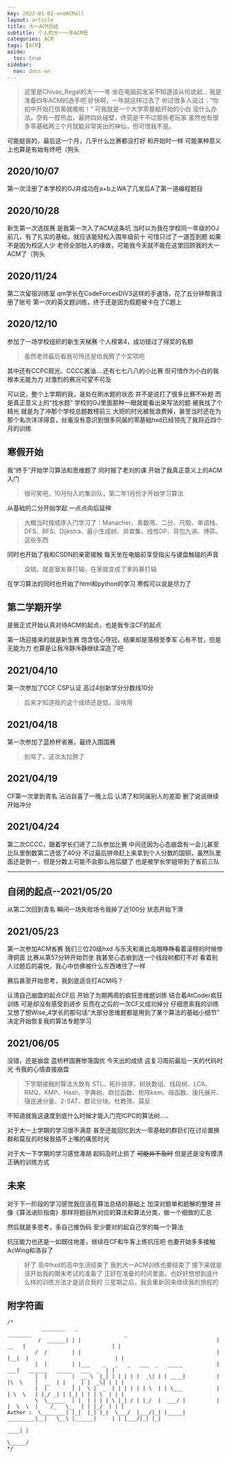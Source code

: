 ```yaml
---
key: 2022-01-02-oneACMall
layout: article
title: 大一ACM总结
subtitle: 个人的大一一年ACM思
categories: ACM
tags: [ACM]
aside:
  toc: true
sidebar:
  nav: docs-en
---
```


>这里是Chivas_Regal的大一一年
>坐在电脑前发呆不知道该从何说起...
>我是准备四年ACM的选手吧
>好快啊，一年就这样过去了
>听过很多人说过：“你初中开始打信奥就晚啦！”
>可我就是一个大学零基础开始的小白
>没什么办法，空有一腔热血，最终四处碰壁，终究是干不过那些老玩家
>虽然也有很多零基础两三个月就能非常突出的神仙，但可惜我不是。

可能挺丧的，最后这一个月，几乎什么比赛都没打好
和开始时一样
可能某种意义上也算是有始有终吧（狗头

## 2020/10/07
第一次注册了本学校的OJ并成功在a+b上WA了几发后A了第一道编程题目

## 2020/10/28
新生第一次选拔赛
是我第一次入了ACM这条坑
当时以为我在学校同一年级的OJ前几，有了扎实的基础，就应该能轻松入围年级前十
可惜只过了一道签到题
如果不是因为校区人少 老师全部批入的缘故，可能我今天就不能在这里回顾我的大一ACM了（狗头

## 2020/11/24
第二次留宿训练室
qm学长在CodeForcesDIV3这样的手速场，花了五分钟帮我注册了账号
第一次的英文题训练，终于还是因为假题被卡在了C题上

## 2020/12/10
参加了一场学校组织的新生天梯赛
个人榜第4，成功错过了得奖的名额
>虽然老师最后看我可怜还是给我腾了个奖项吧

其中还有CCPC观光、CCCC酱油....还有七七八八的小比赛
但可惜作为小白的我根本无能为力
对激烈的赛况可望不可及

可以说，整个上学期的我，是处在刷水题的状态
并不是说打了很多比赛不补题
而是真正意义上的“找水题”
学校的OJ里面那种一眼就能看出来写法的题
被我找了个精光
就是为了冲那个学校总题数榜前三
大把的时光被我浪费掉，甚至当时还在为那个名次洋洋得意，丝毫没有意识到很多同届的零基础hxd已经领先了我将近四个月的训练

## 寒假开始
我“终于”开始学习算法和思维题了
同时报了老刘的课
开始了我真正意义上的ACM入门
>很可笑吧，10月份入的集训队，第二年1月份才开始学习算法

从基础的二分开始学起
一点点向后延伸
>大概当时按顺序入门学习了：Manacher、素数筛、二分、尺取、单调栈、DFS、BFS、Dijkstra、最小生成树、并查集、线性DP、背包九讲、博弈。这些东西

同时也开始了我和CSDN的亲密接触
每天坐在电脑前享受指尖与键盘触碰的声音
>没错，就是室友暴打轴，在家就变成了爹妈暴打轴

在学习算法的同时也开始了html和python的学习
寒假可以说是尽力了

## 第二学期开学
是我正式开始认真对待ACM的起点，也是我专注CF的起点

第一场迎接来的就是新生赛
饱含信心夺冠，结果却是落榜至季军
心有不甘，但是无能为力
也算是让我冷静冷静继续深造了吧

## 2021/04/10
第一次参加了CCF CSP认证
高过4创新学分分数线10分
>后来才知道我的这个成绩还是低，没啥用

## 2021/04/18
第一次参加了蓝桥杯省赛，最终入围国赛
>别骂了，这次太拉胯了

## 2021/04/19
CF第一次拿到青名
沾沾自喜了一晚上后
认清了和同届别人的差距
删了说说继续开始冲分

## 2021/04/24
第二次CCCC，跟着学长们进了二队参加比赛
中间还因为心态崩盘有一会儿甚至比队里倒数第二还低了40分
不过最后拼命赶上来拿到个人分数的国铜，虽然队里面还是倒一，但是分数上可能不会那么拖后腿了
也是被学长学姐带到了省前三队

---

## 自闭的起点--2021/05/20
从第二次回到青名
瞬间一场失败场令我掉了近100分
状态开始下滑

## 2021/05/23
第一次参加ACM省赛
我们三位20级hxd
与乐天和奥比岛眼睁睁看着滚榜的时候惨滑铜首
比赛从第57分钟开始罚坐
我甚至心态崩到连一个线段树都打不对
看着别人过题后的喜悦，我心中仿佛被什么东西堵住了一样

赛后甚至开始思考，我到底适合打ACM吗？

认清自己崩盘的起点CF后
开始了为期两周的疯狂思维题训练
结合着AtCoder疯狂训练
可是却没有感受到进步
反而在之后的一次CF又成功掉分
仔细思索我的训练
又想了想Wise_4学长的那句话“大部分思维题都是用到了某个算法的基础小细节”
决定开始恢复我的算法专题学习

## 2021/06/05
没错，还是崩盘
蓝桥杯国赛惨落国优
今天出的成绩
这复习周前最后一天的代码时光
令我的心情直接崩盘

>下学期接触的算法大致有
>STL、拓扑排序、树状数组、线段树、LCA、RMQ、KMP、Hash、字典树、欧拉函数、矩阵ksm、母函数、康托展开、强连通分量、2-SAT、数论分块、杜教筛、莫反

不知道就我这速度到底什么时候才能入门完ICPC的算法树.....

对于大一上学期的学习很不满意
甚至还能回忆到大一零基础的群巨们在讨论置换群和莫反的时候我插不上嘴的痛苦时光

对于大一下学期的学习感觉凑胡
起码及时止损了 ~~可能并不及时~~ 
但是还是没有摸清正确的训练方式

## 未来
对于下一阶段的学习感觉我应该在算法总结的基础上
加深对题单和题解的整理
并像《算法进阶指南》那样将题目所对应的算法和算法分类，做一个细致的汇总

然后就是多思考，多自己推伪码
至少要对的起自己学的每一个算法

抗压能力也还是一如既往地差，继续在CF和牛客上练抗压吧
也要开始多多接触AcWing和洛谷了

>好了
>高中hxd的高中生活结束了
>我的大一ACM训练也要结束了
>接下来就是该开始我的期末考试的准备了
>正好在准备的时间里面，也好好想想到底什么样的训练方法才是适合我的
>三星期之后，我会重新回来继续我的旅程的

## 附字符画

```
/*
           ________   _                                              ________                              _
          /  ______| | |                                            |   __   |                            | |
         /  /        | |                                            |  |__|  |                            | |
         |  |        | |___    _   _   _   ___  _   _____           |     ___|   ______   _____   ___  _  | |
         |  |        |  __ \  |_| | | | | |  _\| | | ____|          |  |\  \    |  __  | |  _  | |  _\| | | |
         |  |        | |  \ |  _  | | | | | | \  | | \___           |  | \  \   | |_/ _| | |_| | | | \  | | |
         \  \______  | |  | | | | \ |_| / | |_/  |  ___/ |          |  |  \  \  |    /_   \__  | | |_/  | | |
Author :  \________| |_|  |_| |_|  \___/  |___/|_| |_____| _________|__|   \__\ |______|     | | |___/|_| |_|
                                                                                         ____| |
                                                                                         \_____/
*/
```
